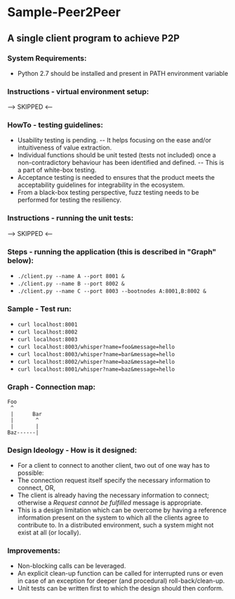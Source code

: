 # Sample-Peer2Peer
## A single client program to achieve P2P


### System Requirements:
- Python 2.7 should be installed and present in PATH environment variable

### Instructions - virtual environment setup:
--> SKIPPED <--

### HowTo - testing guidelines:
- Usability testing is pending.
-- It helps focusing on the ease and/or intuitiveness of value extraction.
- Individual functions should be unit tested (tests not included) once a non-contradictory behaviour has been identified and defined.
-- This is a part of white-box testing.
- Acceptance testing is needed to ensures that the product meets the acceptability guidelines for integrability in the ecosystem.
- From a black-box testing perspective, fuzz testing needs to be performed for testing the resiliency.

### Instructions - running the unit tests:
--> SKIPPED <--

### Steps - running the application (this is described in "Graph" below):
- `./client.py --name A --port 8001 &`
- `./client.py --name B --port 8002 &`
- `./client.py --name C --port 8003 --bootnodes A:8001,B:8002 &`

### Sample - Test run:
- `curl localhost:8001`
- `curl localhost:8002`
- `curl localhost:8003`
- `curl localhost:8003/whisper?name=foo&message=hello`
- `curl localhost:8003/whisper?name=bar&message=hello`
- `curl localhost:8002/whisper?name=baz&message=hello`
- `curl localhost:8001/whisper?name=baz&message=hello`


### Graph - Connection map:
```
Foo
 ^
 |      Bar
 |       ^
 |       |
Baz------|
```

### Design Ideology - How is it designed:
- For a client to connect to another client, two out of one way has to possible:
- The connection request itself specify the necessary information to connect, OR,
- The client is already having the necessary information to connect; otherwise a _Request cannot be fulfilled_ message is appropriate.
- This is a design limitation which can be overcome by having a reference information present on the system to which all the clients agree to contribute to. In a distributed environment, such a system might not exist at all (or locally).

### Improvements:
- Non-blocking calls can be leveraged.
- An explicit clean-up function can be called for interrupted runs or even in case of an exception for deeper (and procedural) roll-back/clean-up.
- Unit tests can be written first to which the design should then conform.
